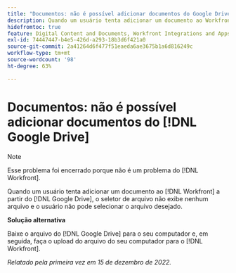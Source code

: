 ```yaml
---
title: "Documentos: não é possível adicionar documentos do Google Drive"
description: Quando um usuário tenta adicionar um documento ao Workfront a partir do Google Drive, o seletor de arquivos não exibe nenhum arquivo e o usuário não pode selecionar o arquivo desejado.
hidefromtoc: true
feature: Digital Content and Documents, Workfront Integrations and Apps
exl-id: 74447447-b4e5-426d-a293-18b3d6f421a0
source-git-commit: 2a41264d6f477f51eaeda6ae3675b1a6d816249c
workflow-type: tm+mt
source-wordcount: '98'
ht-degree: 63%

---
```


# Documentos: não é possível adicionar documentos do [!DNL Google Drive]

<!--On WF and WFP TOCs-->

>[!NOTE]
>
>Esse problema foi encerrado porque não é um problema do [!DNL Workfront].

Quando um usuário tenta adicionar um documento ao [!DNL Workfront] a partir do [!DNL Google Drive], o seletor de arquivo não exibe nenhum arquivo e o usuário não pode selecionar o arquivo desejado.

**Solução alternativa**

Baixe o arquivo do [!DNL Google Drive] para o seu computador e, em seguida, faça o upload do arquivo do seu computador para o [!DNL Workfront].

_Relatado pela primeira vez em 15 de dezembro de 2022._
